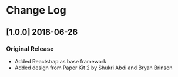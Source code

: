 # Change Log

## [1.0.0] 2018-06-26
### Original Release
- Added Reactstrap as base framework
- Added design from Paper Kit 2 by Shukri Abdi and Bryan Brinson
